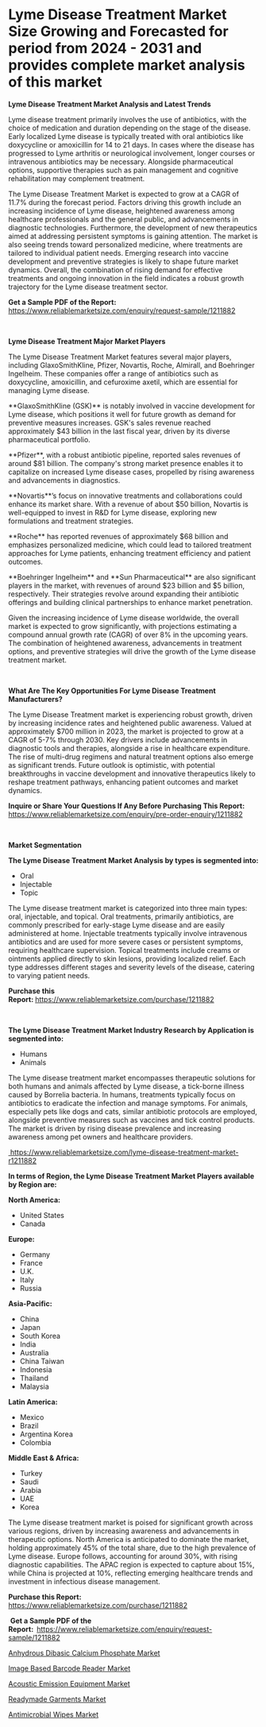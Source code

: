 <p><h1>Lyme Disease Treatment Market Size Growing and Forecasted for period from 2024 - 2031 and provides complete market analysis of this market</h1></p><p><strong>Lyme Disease Treatment Market Analysis and Latest Trends</strong></p>
<p><p>Lyme disease treatment primarily involves the use of antibiotics, with the choice of medication and duration depending on the stage of the disease. Early localized Lyme disease is typically treated with oral antibiotics like doxycycline or amoxicillin for 14 to 21 days. In cases where the disease has progressed to Lyme arthritis or neurological involvement, longer courses or intravenous antibiotics may be necessary. Alongside pharmaceutical options, supportive therapies such as pain management and cognitive rehabilitation may complement treatment.</p><p>The Lyme Disease Treatment Market is expected to grow at a CAGR of 11.7% during the forecast period. Factors driving this growth include an increasing incidence of Lyme disease, heightened awareness among healthcare professionals and the general public, and advancements in diagnostic technologies. Furthermore, the development of new therapeutics aimed at addressing persistent symptoms is gaining attention. The market is also seeing trends toward personalized medicine, where treatments are tailored to individual patient needs. Emerging research into vaccine development and preventive strategies is likely to shape future market dynamics. Overall, the combination of rising demand for effective treatments and ongoing innovation in the field indicates a robust growth trajectory for the Lyme disease treatment sector.</p></p>
<p><strong>Get a Sample PDF of the Report:&nbsp;</strong> <a href="https://www.reliablemarketsize.com/enquiry/request-sample/1211882?utm_campaign=1131&utm_medium=2&utm_source=Github&utm_content=ia&utm_term=17122024&utm_id=lyme-disease-treatment">https://www.reliablemarketsize.com/enquiry/request-sample/1211882</a></p>
<p>&nbsp;</p>
<p><strong>Lyme Disease Treatment Major Market Players</strong></p>
<p><p>The Lyme Disease Treatment Market features several major players, including GlaxoSmithKline, Pfizer, Novartis, Roche, Almirall, and Boehringer Ingelheim. These companies offer a range of antibiotics such as doxycycline, amoxicillin, and cefuroxime axetil, which are essential for managing Lyme disease.</p><p>**GlaxoSmithKline (GSK)** is notably involved in vaccine development for Lyme disease, which positions it well for future growth as demand for preventive measures increases. GSK's sales revenue reached approximately $43 billion in the last fiscal year, driven by its diverse pharmaceutical portfolio.</p><p>**Pfizer**, with a robust antibiotic pipeline, reported sales revenues of around $81 billion. The company's strong market presence enables it to capitalize on increased Lyme disease cases, propelled by rising awareness and advancements in diagnostics.</p><p>**Novartis**’s focus on innovative treatments and collaborations could enhance its market share. With a revenue of about $50 billion, Novartis is well-equipped to invest in R&D for Lyme disease, exploring new formulations and treatment strategies.</p><p>**Roche** has reported revenues of approximately $68 billion and emphasizes personalized medicine, which could lead to tailored treatment approaches for Lyme patients, enhancing treatment efficiency and patient outcomes.</p><p>**Boehringer Ingelheim** and **Sun Pharmaceutical** are also significant players in the market, with revenues of around $23 billion and $5 billion, respectively. Their strategies revolve around expanding their antibiotic offerings and building clinical partnerships to enhance market penetration.</p><p>Given the increasing incidence of Lyme disease worldwide, the overall market is expected to grow significantly, with projections estimating a compound annual growth rate (CAGR) of over 8% in the upcoming years. The combination of heightened awareness, advancements in treatment options, and preventive strategies will drive the growth of the Lyme disease treatment market.</p></p>
<p>&nbsp;</p>
<p><strong>What Are The Key Opportunities For Lyme Disease Treatment Manufacturers?</strong></p>
<p><p>The Lyme Disease Treatment market is experiencing robust growth, driven by increasing incidence rates and heightened public awareness. Valued at approximately $700 million in 2023, the market is projected to grow at a CAGR of 5-7% through 2030. Key drivers include advancements in diagnostic tools and therapies, alongside a rise in healthcare expenditure. The rise of multi-drug regimens and natural treatment options also emerge as significant trends. Future outlook is optimistic, with potential breakthroughs in vaccine development and innovative therapeutics likely to reshape treatment pathways, enhancing patient outcomes and market dynamics.</p></p>
<p><strong>Inquire or Share Your Questions If Any Before Purchasing This Report:</strong> <a href="https://www.reliablemarketsize.com/enquiry/pre-order-enquiry/1211882?utm_campaign=1131&utm_medium=2&utm_source=Github&utm_content=ia&utm_term=17122024&utm_id=lyme-disease-treatment">https://www.reliablemarketsize.com/enquiry/pre-order-enquiry/1211882</a></p>
<p>&nbsp;</p>
<p><strong>Market Segmentation</strong></p>
<p><strong>The Lyme Disease Treatment Market Analysis by types is segmented into:</strong></p>
<p><ul><li>Oral</li><li>Injectable</li><li>Topic</li></ul></p>
<p><p>The Lyme disease treatment market is categorized into three main types: oral, injectable, and topical. Oral treatments, primarily antibiotics, are commonly prescribed for early-stage Lyme disease and are easily administered at home. Injectable treatments typically involve intravenous antibiotics and are used for more severe cases or persistent symptoms, requiring healthcare supervision. Topical treatments include creams or ointments applied directly to skin lesions, providing localized relief. Each type addresses different stages and severity levels of the disease, catering to varying patient needs.</p></p>
<p><strong>Purchase this Report:&nbsp;</strong><a href="https://www.reliablemarketsize.com/purchase/1211882?utm_campaign=1131&utm_medium=2&utm_source=Github&utm_content=ia&utm_term=17122024&utm_id=lyme-disease-treatment">https://www.reliablemarketsize.com/purchase/1211882</a></p>
<p>&nbsp;</p>
<p><strong>The Lyme Disease Treatment Market Industry Research by Application is segmented into:</strong></p>
<p><ul><li>Humans</li><li>Animals</li></ul></p>
<p><p>The Lyme disease treatment market encompasses therapeutic solutions for both humans and animals affected by Lyme disease, a tick-borne illness caused by Borrelia bacteria. In humans, treatments typically focus on antibiotics to eradicate the infection and manage symptoms. For animals, especially pets like dogs and cats, similar antibiotic protocols are employed, alongside preventive measures such as vaccines and tick control products. The market is driven by rising disease prevalence and increasing awareness among pet owners and healthcare providers.</p></p>
<p><a href="https://www.reliablemarketsize.com/lyme-disease-treatment-market-r1211882?utm_campaign=1131&utm_medium=2&utm_source=Github&utm_content=ia&utm_term=17122024&utm_id=lyme-disease-treatment">&nbsp;https://www.reliablemarketsize.com/lyme-disease-treatment-market-r1211882</a></p>
<p><strong>In terms of Region, the Lyme Disease Treatment Market Players available by Region are:</strong></p>
<p>
    <p> <strong> North America: </strong>
        <ul>
            <li>United States</li>
            <li>Canada</li>
        </ul>
        </p> 
    <p> <strong> Europe: </strong>
        <ul>
            <li>Germany</li>
            <li>France</li>
            <li>U.K.</li>
            <li>Italy</li>
            <li>Russia</li>
        </ul>
        </p> 
    <p> <strong> Asia-Pacific: </strong>
        <ul>
            <li>China</li>
            <li>Japan</li>
            <li>South Korea</li>
            <li>India</li>
            <li>Australia</li>
            <li>China Taiwan</li>
            <li>Indonesia</li>
            <li>Thailand</li>
            <li>Malaysia</li>
        </ul>
        </p> 
    <p> <strong> Latin America: </strong>
        <ul>
            <li>Mexico</li>
            <li>Brazil</li>
            <li>Argentina Korea</li>
            <li>Colombia</li>
        </ul>
        </p> 
    <p> <strong> Middle East & Africa: </strong>
        <ul>
            <li>Turkey</li>
            <li>Saudi</li>
            <li>Arabia</li>
            <li>UAE</li>
            <li>Korea</li>
        </ul>
    </p>
    </p>
<p><p>The Lyme disease treatment market is poised for significant growth across various regions, driven by increasing awareness and advancements in therapeutic options. North America is anticipated to dominate the market, holding approximately 45% of the total share, due to the high prevalence of Lyme disease. Europe follows, accounting for around 30%, with rising diagnostic capabilities. The APAC region is expected to capture about 15%, while China is projected at 10%, reflecting emerging healthcare trends and investment in infectious disease management.</p></p>
<p><strong>Purchase this Report: </strong><a href="https://www.reliablemarketsize.com/purchase/1211882?utm_campaign=1131&utm_medium=2&utm_source=Github&utm_content=ia&utm_term=17122024&utm_id=lyme-disease-treatment">https://www.reliablemarketsize.com/purchase/1211882</a></p>
<p>&nbsp;<strong>Get a Sample PDF of the Report:&nbsp;&nbsp;</strong><a href="https://www.reliablemarketsize.com/enquiry/request-sample/1211882?utm_campaign=1131&utm_medium=2&utm_source=Github&utm_content=ia&utm_term=17122024&utm_id=lyme-disease-treatment">https://www.reliablemarketsize.com/enquiry/request-sample/1211882</a></p>
<p><strong></strong></p>
<p><p><a href="https://www.linkedin.com/pulse/future-anhydrous-dibasic-calcium-phosphate-market-trends-revenue-rqpye?utm_campaign=1131&utm_medium=2&utm_source=Github&utm_content=ia&utm_term=17122024&utm_id=lyme-disease-treatment">Anhydrous Dibasic Calcium Phosphate Market</a></p><p><a href="https://www.linkedin.com/pulse/anticipated-growth-image-based-barcode-reader-market-63-knjff?utm_campaign=1131&utm_medium=2&utm_source=Github&utm_content=ia&utm_term=17122024&utm_id=lyme-disease-treatment">Image Based Barcode Reader Market</a></p><p><a href="https://www.linkedin.com/pulse/acoustic-emission-equipment-market-size-revenue-growth-projected-h92lf?utm_campaign=1131&utm_medium=2&utm_source=Github&utm_content=ia&utm_term=17122024&utm_id=lyme-disease-treatment">Acoustic Emission Equipment Market</a></p><p><a href="https://www.linkedin.com/pulse/a-mkt-nova-vc8zf?utm_campaign=1131&utm_medium=2&utm_source=Github&utm_content=ia&utm_term=17122024&utm_id=lyme-disease-treatment">Readymade Garments Market</a></p><p><a href="https://www.linkedin.com/pulse/a-mkt-nova-vc8zf?utm_campaign=1131&utm_medium=2&utm_source=Github&utm_content=ia&utm_term=17122024&utm_id=lyme-disease-treatment">Antimicrobial Wipes Market</a></p></p>